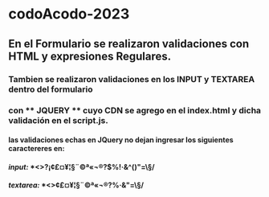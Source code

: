 # codoAcodo-2023

## En el Formulario se realizaron validaciones con HTML y expresiones Regulares.
### Tambien se realizaron validaciones en los INPUT y TEXTAREA dentro del formulario
### con ** JQUERY ** cuyo CDN se agrego en el index.html y dicha validación en el script.js.
#### las validaciones echas en JQuery no dejan ingresar los siguientes caractereres en:
####    _input:_ *<>?¡¢£¤¥¦§¨©ª«¬­®?$%!·&^()"=\\§/
####    _textarea:_ *<>¢£¤¥¦§¨©ª«¬­®?%·&"=\\§/
 
